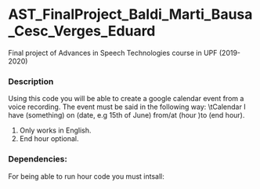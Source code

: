 # AST_FinalProject_Baldi_Marti_Bausa_Cesc_Verges_Eduard
Final project of Advances in Speech Technologies course in UPF (2019-2020)
### Description
Using this code you will be able to create a google calendar event from a voice recording. 
The event must be said in the following way:
\tCalendar I have (something) on (date, e.g 15th of June) from/at (hour )to (end hour).
1. Only works in English.
2. End hour optional.

### Dependencies:
For being able to run hour code you must intsall:
